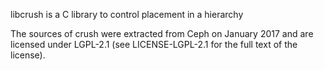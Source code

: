 libcrush is a C library to control placement in a hierarchy

The sources of crush were extracted from Ceph on January 2017 and are
licensed under LGPL-2.1 (see LICENSE-LGPL-2.1 for the full text of the
license).
